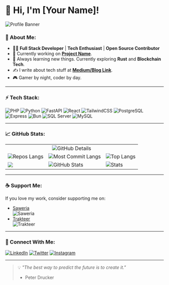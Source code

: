 # 👋 Hi, I'm [Your Name]!

![Profile Banner](https://via.placeholder.com/1200x400?text=Your+Cool+Banner+Here) <!-- Ganti ini dengan link banner lo -->

### 🚀 About Me:
- 👨‍💻 **Full Stack Developer** | **Tech Enthusiast** | **Open Source Contributor**
- 🔭 Currently working on **[Project Name](https://github.com/yourusername/projectname)**.
- 🌱 Always learning new things. Currently exploring **Rust** and **Blockchain Tech**.
- ✍️ I write about tech stuff at **[Medium/Blog Link](https://medium.com)**.
- 🎮 Gamer by night, coder by day.

---

### ⚡️ Tech Stack:
![PHP](https://img.shields.io/badge/-PHP-777BB4?logo=php&logoColor=white&style=flat-square)
![Python](https://img.shields.io/badge/-Python-3776AB?logo=python&logoColor=white&style=flat-square)
![FastAPI](https://img.shields.io/badge/-FastAPI-009688?logo=fastapi&logoColor=white&style=flat-square)
![React](https://img.shields.io/badge/-React-61DAFB?logo=react&logoColor=white&style=flat-square)
![TailwindCSS](https://img.shields.io/badge/-TailwindCSS-06B6D4?logo=tailwindcss&logoColor=white&style=flat-square)
![PostgreSQL](https://img.shields.io/badge/-PostgreSQL-4169E1?logo=postgresql&logoColor=white&style=flat-square)
![Express](https://img.shields.io/badge/-Express-000000?logo=express&logoColor=white&style=flat-square)
![Bun](https://img.shields.io/badge/-Bun-000000?logo=bun&logoColor=white&style=flat-square)
![SQL Server](https://img.shields.io/badge/-SQL%20Server-CC2927?logo=microsoftsqlserver&logoColor=white&style=flat-square)
![MySQL](https://img.shields.io/badge/-MySQL-3776AB?logo=mysql&logoColor=white&style=flat-square)

---

### 📈 GitHub Stats:
<table>
 <tbody>
    <tr>
      <td colspan=3 align="center">
        <img src="http://github-profile-summary-cards.vercel.app/api/cards/profile-details?username=cpamungkas&theme=algolia" alt="GitHub Details">
      </td>
    </tr>  
    <tr>
      <td>
        <img src="http://github-profile-summary-cards.vercel.app/api/cards/repos-per-language?username=cpamungkas&theme=algolia" alt="Repos Langs">
      </td>
      <td> 
        <img src="http://github-profile-summary-cards.vercel.app/api/cards/most-commit-language?username=cpamungkas&theme=algolia" alt="Most Commit Langs">
      </td>
      <td>
        <img src="https://github-readme-stats.vercel.app/api/top-langs/?username=cpamungkas&layout=compact&theme=radical" alt="Top Langs">
      </td>
    </tr>  
    <tr>
      <td>
        <img src = "http://github-profile-summary-cards.vercel.app/api/cards/productive-time?username=cpamungkas&theme=algolia&utcOffset=8">
      </td>
      <td>
         <img src="https://github-readme-stats.vercel.app/api?username=cpamungkas&show_icons=true&theme=radical" alt="GitHub Stats">
      </td>
      <td>       
         <img src="http://github-profile-summary-cards.vercel.app/api/cards/stats?username=cpamungkas&theme=algolia" alt="Stats">
      </td>
    </tr>
  </tbody>
</table>


---

### ☕ Support Me:
If you love my work, consider supporting me on:
- [Saweria](https://saweria.co/kangcp)  
  <img src="https://img.shields.io/badge/-Saweria-%23FF5E5B?logo=ko-fi&logoColor=white&style=flat-square" alt="Saweria">
- [Trakteer](https://trakteer.id/kangcp)  
  <img src="https://img.shields.io/badge/-Trakteer-%23E0005A?logo=ko-fi&logoColor=white&style=flat-square" alt="Trakteer">

---

### 🔗 Connect With Me:
<p>
  <a href="https://linkedin.com/in/yourusername"><img src="https://img.shields.io/badge/-LinkedIn-0077B5?logo=linkedin&logoColor=white&style=flat-square" alt="LinkedIn"></a>
  <a href="https://twitter.com/yourusername"><img src="https://img.shields.io/badge/-Twitter-1DA1F2?logo=twitter&logoColor=white&style=flat-square" alt="Twitter"></a>
  <a href="https://instagram.com/yourusername"><img src="https://img.shields.io/badge/-Instagram-E4405F?logo=instagram&logoColor=white&style=flat-square" alt="Instagram"></a>
</p>

---

> 💡 *"The best way to predict the future is to create it."*  
> - Peter Drucker
